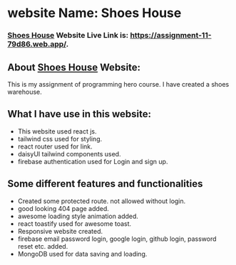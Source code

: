 # website Name: Shoes House

### [Shoes House](https://assignment-11-79d86.web.app/) Website Live Link is: https://assignment-11-79d86.web.app/.

## About [Shoes House](https://assignment-11-79d86.web.app/) Website:
This is my assignment of programming hero course. I have created a shoes warehouse.

## What I have use in this website:
* This website used react js.
* tailwind css used for styling.
* react router used for link.
* daisyUI tailwind components used.
* firebase authentication used for Login and sign up.

## Some different features and functionalities
* Created some protected route. not allowed without login.
* good looking 404 page added.
* awesome loading style animation added.
* react toastify used for awesome toast.
* Responsive website created.
* firebase email password login, google login, github login, password reset etc. added.
* MongoDB used for data saving and loading.